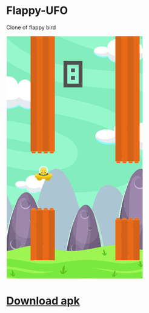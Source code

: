  # Flappy-UFO

Clone of flappy bird

![](screenshots/Screenshot1.png)

# [Download apk](ufo.apk?raw=true)
